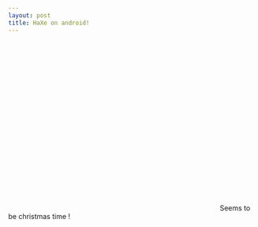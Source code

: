 ```yaml
---
layout: post
title: HaXe on android!
---
```

<object width="425" height="344" codebase="http://download.macromedia.com/pub/shockwave/cabs/flash/swflash.cab#version=6,0,40,0" classid="clsid:d27cdb6e-ae6d-11cf-96b8-444553540000"><param value="true" name="allowFullScreen"><param value="always" name="allowscriptaccess"><param value="http://www.youtube.com/v/reaHsOpzE-Y&amp;hl=en&amp;fs=1&amp;" name="src"><embed width="425" height="344" allowfullscreen="true" allowscriptaccess="always" src="http://www.youtube.com/v/reaHsOpzE-Y&amp;hl=en&amp;fs=1&amp;" type="application/x-shockwave-flash"></object>
Seems to be christmas time !